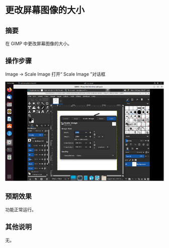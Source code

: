 # 更改屏幕图像的大小

## 摘要

在 GIMP 中更改屏幕图像的大小。

## 操作步骤

Image → Scale Image 打开“ Scale Image ”对话框

![更改屏幕图像的大小](./img/更改屏幕图像的大小.png)

## 预期效果

功能正常运行。

## 其他说明

无。
